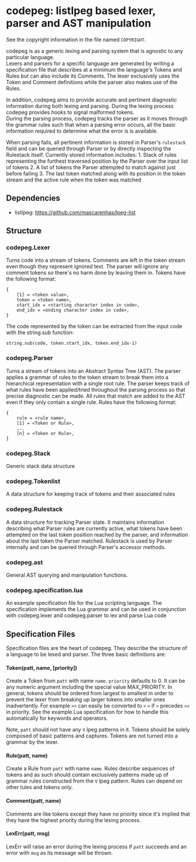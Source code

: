 codepeg: listlpeg based lexer, parser and AST manipulation
======================================================================
See the copyright information in the file named `COPYRIGHT`.


codepeg is as a generic lexing and parsing system that is agnostic to any particular language.  
Lexers and parsers for a specific language are generated by writing a specification file that describes 
at a minimum the language's Tokens and Rules but can also include its Comments.  The lexer exclusively uses 
the Token and Comment definitions while the parser also makes use of the Rules.

In addition, codepeg aims to provide accurate and pertinent diagnostic information during both 
lexing and parsing.  During the lexing process codepeg provides hooks to signal malformed tokens.  
During the parsing process, codepeg tracks the parser as it moves through the grammar rules such that when 
a parsing error occurs, all the basic information required to determine what the error is is available.

When parsing fails, all pertinent information is stored in Parser's `rulestack` field and can be queried through Parser or by directly inspecting the Rulestack itself.  Currently stored information includes:
	1. Stack of rules representing the furthest traversed position by the Parser over the input list of tokens
	2. A list of tokens the Parser attempted to match against just before failing
	3. The last token matched along with its position in the token stream and the active rule when the token was matched




Dependencies
-----------

* listlpeg: https://github.com/mascarenhas/lpeg-list


Structure
--------

### codepeg.Lexer
Turns code into a stream of tokens.  Comments are left in the token stream even though they 
represent ignored text.  The parser will ignore any comment tokens so there's no harm done by 
leaving them in.  Tokens have the following format:


	{
		[1] = <token value>,
		token = <token name>,
		start_idx = <starting character index in code>,
		end_idx = <ending character index in code>,
	}
	
The code represented by the token can be extracted from the input code with the string.sub function:
	
	string.sub(code, token.start_idx, token.end_idx-1)
	

### codepeg.Parser
Turns a stream of tokens into an Abstract Syntax Tree (AST).  The parser applies a grammar of rules to 
the token stream to break them into a hierarchical representation with a single root rule.  The parser 
keeps track of what rules have been applied/tried throughout the parsing process so that precise diagnostic
can be made.  All rules that match are added to the AST even if they only contain a single rule. Rules have 
the following format:

	{
		rule = <rule name>,
		[1] = <Token or Rule>,
		...
		[n] = <Token or Rule>,
	}


### codepeg.Stack
Generic stack data structure

### codepeg.Tokenlist
A data structure for keeping track of tokens and their associated rules

### codepeg.Rulestack
A data structure for tracking Parser state.  It maintains information describing what Parser rules are currently active, what tokens have been attempted on the last token position reached by the parser, and information about the last token the Parser matched.  Rulestack is used by Parser internally and can be queried through Parser's accessor methods.

### codepeg.ast
General AST querying and manipulation functions.

### codepeg.specification.lua
An example specification file for the Lua scripting language.  The specification implements the Lua grammar and 
can be used in conjunction with codepeg.lexer and codepeg.parser to lex and parse Lua code


Specification Files
--------
Specification files are the heart of codepeg.  They describe the structure of a language to be lexed and parser.  The 
three basic definitions are:
	
#### Token(patt, name, [priority])
Create a Token from `patt` with name `name`. `priority` defaults to 0.  It can be any numeric 
argument including the special value MAX_PRIORITY.  In general, tokens should be ordered from largest to 
smallest in order to prevent the lexer from breaking up larger tokens into smaller ones inadvertently.  For 
example `>>` can easily be converted to `>` `>` if `>` precedes `>>` in priority. See the example Lua specification 
for how to handle this automatically for keywords and operators.

Note, `patt` should not have any `V` lpeg patterns in it.  Tokens should be solely composed of basic patterns 
and captures.  Tokens are not turned into a grammar by the lexer.


#### Rule(patt, name)
Create a Rule from `patt` with name `name`.  Rules describe sequences of tokens and as such should contain 
exclusively patterns made up of grammar rules constructed from the `V` lpeg pattern.  Rules can depend on 
other tules and tokens only.


#### Comment(patt, name)
Comments are like tokens except they have no priority since it's implied that they have the highest priority 
during the lexing process.
	

#### LexErr(patt, msg)
LexErr will raise an error during the lexing process if `patt` succeeds and an error with `msg` as its message will be thrown.

